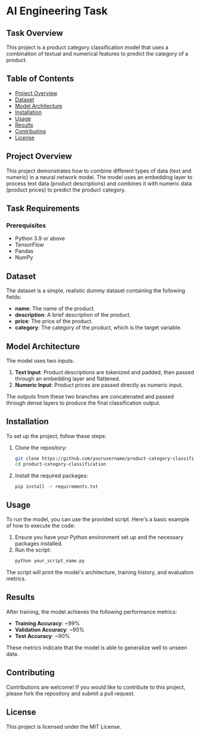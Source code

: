 # AI Engineering Task

## Task Overview

This project is a product category classification model that uses a combination of textual and numerical features to predict the category of a product.

## Table of Contents
- [Project Overview](#project-overview)
- [Dataset](#dataset)
- [Model Architecture](#model-architecture)
- [Installation](#installation)
- [Usage](#usage)
- [Results](#results)
- [Contributing](#contributing)
- [License](#license)

## Project Overview
This project demonstrates how to combine different types of data (text and numeric) in a neural network model. The model uses an embedding layer to process text data (product descriptions) and combines it with numeric data (product prices) to predict the product category.

## Task Requirements
### Prerequisites
- Python 3.9 or above
- TensorFlow
- Pandas
- NumPy

## Dataset
The dataset is a simple, realistic dummy dataset containing the following fields:
- **name**: The name of the product.
- **description**: A brief description of the product.
- **price**: The price of the product.
- **category**: The category of the product, which is the target variable.

## Model Architecture
The model uses two inputs:
1. **Text Input**: Product descriptions are tokenized and padded, then passed through an embedding layer and flattened.
2. **Numeric Input**: Product prices are passed directly as numeric input.

The outputs from these two branches are concatenated and passed through dense layers to produce the final classification output.

## Installation
To set up the project, follow these steps:

1. Clone the repository:
    ```bash
    git clone https://github.com/yourusername/product-category-classification.git
    cd product-category-classification
    ```

2. Install the required packages:
    ```bash
    pip install -r requirements.txt
    ```

## Usage
To run the model, you can use the provided script. Here's a basic example of how to execute the code:

1. Ensure you have your Python environment set up and the necessary packages installed.
2. Run the script:
    ```bash
    python your_script_name.py
    ```

The script will print the model's architecture, training history, and evaluation metrics.

## Results
After training, the model achieves the following performance metrics:
- **Training Accuracy**: ~99%
- **Validation Accuracy**: ~95%
- **Test Accuracy**: ~90%

These metrics indicate that the model is able to generalize well to unseen data.

## Contributing
Contributions are welcome! If you would like to contribute to this project, please fork the repository and submit a pull request.

## License
This project is licensed under the MIT License. 
